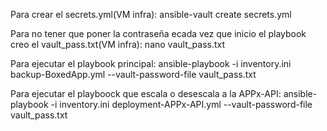 Para crear el secrets.yml(VM infra):
ansible-vault create secrets.yml

Para no tener que poner la contraseña ecada vez que inicio el playbook creo el vault_pass.txt(VM infra):
nano vault_pass.txt

Para ejecutar el playbook principal:
ansible-playbook -i inventory.ini backup-BoxedApp.yml --vault-password-file vault_pass.txt 

Para ejecutar el playboock que escala o desescala a la APPx-API:
ansible-playbook -i inventory.ini deployment-APPx-API.yml --vault-password-file vault_pass.txt